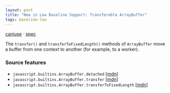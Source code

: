 ```yaml
---
layout: post
title: "New in Low Baseline Support: Transferable ArrayBuffer"
tags: baseline-low
---
```


[caniuse](https://caniuse.com/?search=transferable-arraybuffer) · [spec](https://tc39.es/proposal-arraybuffer-transfer/#sec-arraybuffer.prototype.transfer)

The `transfer()` and `transferToFixedLength()` methods of `ArrayBuffer` move a buffer from one context to another (for example, to a worker).

### Source features

- ``javascript.builtins.ArrayBuffer.detached`` [[mdn]](https://https://developer.mozilla.org/en-US/search?q=javascript.builtins.ArrayBuffer.detached)
- ``javascript.builtins.ArrayBuffer.transfer`` [[mdn]](https://https://developer.mozilla.org/en-US/search?q=javascript.builtins.ArrayBuffer.transfer)
- ``javascript.builtins.ArrayBuffer.transferToFixedLength`` [[mdn]](https://https://developer.mozilla.org/en-US/search?q=javascript.builtins.ArrayBuffer.transferToFixedLength)
